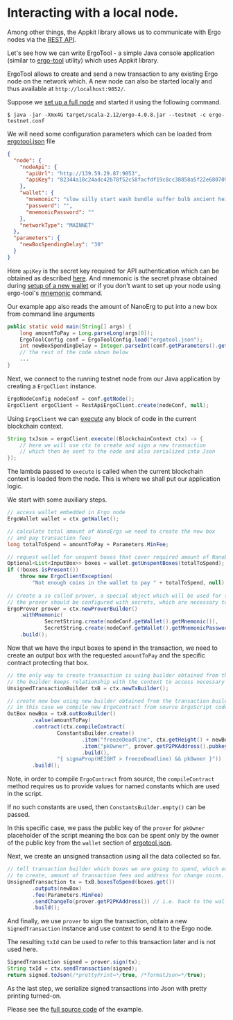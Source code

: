 # Interacting with a local node.

Among other things, the Appkit library allows us to communicate with Ergo nodes via the [REST API](https://github.com/ergoplatform/ergo/blob/master/src/main/resources/api/openapi.yaml). 

Let's see how we can write ErgoTool - a simple Java console application (similar to [ergo-tool](https://github.com/ergoplatform/ergo-tool) utility) which uses Appkit library. 

ErgoTool allows to create and send a new transaction to any existing Ergo node on the network which. A new node can also be started locally and thus available at `http://localhost:9052/`. 

Suppose we [set up a full node](https://github.com/ergoplatform/ergo/wiki/Set-up-a-full-node) and started it using the following command.

```shell
$ java -jar -Xmx4G target/scala-2.12/ergo-4.0.8.jar --testnet -c ergo-testnet.conf
```

We will need some configuration parameters which can be loaded from [ergotool.json](ergotool.json) file

```json
{
  "node": {
    "nodeApi": {
      "apiUrl": "http://139.59.29.87:9053",
      "apiKey": "82344a18c24adc42b78f52c58facfdf19c8cc38858a5f22e68070959499076e1"
    },
    "wallet": {
      "mnemonic": "slow silly start wash bundle suffer bulb ancient height spin express remind today effort helmet",
      "password": "",
      "mnemonicPassword": ""
    },
    "networkType": "MAINNET"
  },
  "parameters": {
    "newBoxSpendingDelay": "30"
  }
}
```

Here `apiKey` is the secret key required for API authentication which can be obtained as described [here](swagger.md). And mnemonic is the secret phrase obtained during [setup of a new wallet](wallet.md) or if you don't want to set up your node using ergo-tool's [mnemonic](https://github.com/ergoplatform/ergo-tool#supported-commands) command.

Our example app also reads the amount of NanoErg to put into a new box from command line arguments

```java
public static void main(String[] args) {
    long amountToPay = Long.parseLong(args[0]);
    ErgoToolConfig conf = ErgoToolConfig.load("ergotool.json");
    int newBoxSpendingDelay = Integer.parseInt(conf.getParameters().get("newBoxSpendingDelay"));
    // the rest of the code shown below 
    ...
}
```

Next, we connect to the running testnet node from our Java application by creating a `ErgoClient` instance.

```java
ErgoNodeConfig nodeConf = conf.getNode();
ErgoClient ergoClient = RestApiErgoClient.create(nodeConf, null);
```

Using `ErgoClient` we can [execute](lib-api/src/main/java/org/ergoplatform/appkit/ErgoClient.java) any block of code in the current blockchain context.

```java
String txJson = ergoClient.execute((BlockchainContext ctx) -> {
    // here we will use ctx to create and sign a new transaction
    // which then be sent to the node and also serialized into Json
});
```

The lambda passed to `execute` is called when the current blockchain context is loaded from the node. This is where we shall put our application logic.

We start with some auxiliary steps.

```java
// access wallet embedded in Ergo node
ErgoWallet wallet = ctx.getWallet();

// calculate total amount of NanoErgs we need to create the new box 
// and pay transaction fees
long totalToSpend = amountToPay + Parameters.MinFee;

// request wallet for unspent boxes that cover required amount of NanoErgs
Optional<List<InputBox>> boxes = wallet.getUnspentBoxes(totalToSpend);
if (!boxes.isPresent())
    throw new ErgoClientException(
        "Not enough coins in the wallet to pay " + totalToSpend, null);
    
// create a so called prover, a special object which will be used for signing the transaction
// the prover should be configured with secrets, which are necessary to generate signatures (aka proofs)
ErgoProver prover = ctx.newProverBuilder()
    .withMnemonic(
            SecretString.create(nodeConf.getWallet().getMnemonic()),
            SecretString.create(nodeConf.getWallet().getMnemonicPassword()))
    .build();
```

Now that we have the input boxes to spend in the transaction, we need to create an output box with the requested `amountToPay` and the specific contract protecting that box.

```java
// the only way to create transaction is using builder obtained from the context
// the builder keeps relationship with the context to access necessary blockchain data.
UnsignedTransactionBuilder txB = ctx.newTxBuilder();

// create new box using new builder obtained from the transaction builder
// in this case we compile new ErgoContract from source ErgoScript code
OutBox newBox = txB.outBoxBuilder()
        .value(amountToPay)
        .contract(ctx.compileContract(
                ConstantsBuilder.create()
                        .item("freezeDeadline", ctx.getHeight() + newBoxDelay)
                        .item("pkOwner", prover.getP2PKAddress().pubkey())
                        .build(),
                "{ sigmaProp(HEIGHT > freezeDeadline) && pkOwner }"))
        .build();
```
Note, in order to compile `ErgoContract` from source, the `compileContract` method requires us to provide values for named constants which are used in the script.

If no such constants are used, then `ConstantsBuilder.empty()` can be passed.

In this specific case, we pass the public key of the `prover` for `pkOwner` placeholder of the script meaning the box can be spent only by the owner of the public key from the `wallet` section of [ergotool.json](ergotool.json).


Next, we create an unsigned transaction using all the data collected so far.

```java
// tell transaction builder which boxes we are going to spend, which outputs
// to create, amount of transaction fees and address for change coins.
UnsignedTransaction tx = txB.boxesToSpend(boxes.get())
        .outputs(newBox)
        .fee(Parameters.MinFee)
        .sendChangeTo(prover.getP2PKAddress()) // i.e. back to the wallet's pk
        .build();
```

And finally, we use `prover` to sign the transaction, obtain a new `SignedTransaction` instance and use context to send it to the Ergo node. 

The resulting `txId` can be used to refer to this transaction later and is not used here.

```java
SignedTransaction signed = prover.sign(tx);
String txId = ctx.sendTransaction(signed);
return signed.toJson(/*prettyPrint=*/true, /*formatJson=*/true);
```

As the last step, we serialize signed transactions into Json with pretty printing turned-on. 

Please see the [full source code](https://github.com/aslesarenko/ergo-appkit-examples/blob/master/java-examples/src/main/java/org/ergoplatform/appkit/examples/FreezeCoin.java) of the example.